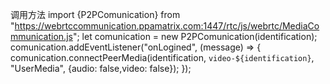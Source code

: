 
调用方法
import {P2PComunication} from "https://webrtccommunication.ppamatrix.com:1447/rtc/js/webrtc/MediaCommunication.js";
let comunication = new P2PComunication(identification);
comunication.addEventListener("onLogined", (message) => {
    comunication.connectPeerMedia(identification, `video-${identification}`, "UserMedia", {audio: false,video: false});
});
